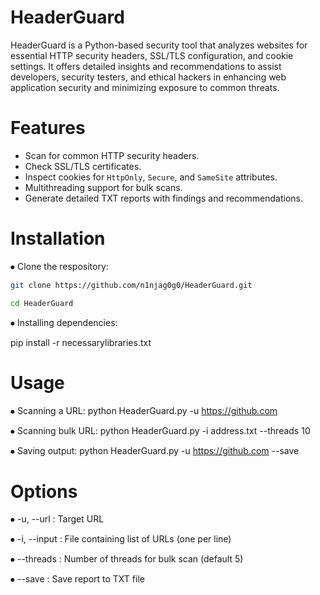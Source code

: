 # HeaderGuard
HeaderGuard is a Python-based security tool that analyzes websites for essential HTTP security headers, SSL/TLS configuration, and cookie settings. It offers detailed insights and recommendations to assist developers, security testers, and ethical hackers in enhancing web application security and minimizing exposure to common threats.

# Features
- Scan for common HTTP security headers.
- Check SSL/TLS certificates.
- Inspect cookies for `HttpOnly`, `Secure`, and `SameSite` attributes.
- Multithreading support for bulk scans.
- Generate detailed TXT reports with findings and recommendations.

# Installation
⦁ Clone the respository:
```bash
git clone https://github.com/n1njag0g0/HeaderGuard.git

cd HeaderGuard
```

⦁ Installing dependencies:

pip install -r necessarylibraries.txt

# Usage
⦁ Scanning a URL:
python HeaderGuard.py -u https://github.com

⦁ Scanning bulk URL:
python HeaderGuard.py -i address.txt --threads 10

⦁ Saving output:
  python HeaderGuard.py -u https://github.com --save

# Options

⦁ -u, --url : Target URL

⦁ -i, --input : File containing list of URLs (one per line)

⦁ --threads : Number of threads for bulk scan (default 5)

⦁ --save : Save report to TXT file
